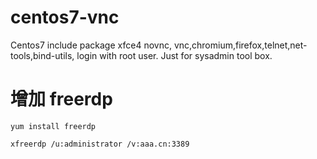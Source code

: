 # centos7-vnc
Centos7 include package xfce4 novnc, vnc,chromium,firefox,telnet,net-tools,bind-utils, login with root user.
Just for sysadmin  tool box.


# 增加 freerdp
```
yum install freerdp

xfreerdp /u:administrator /v:aaa.cn:3389
```
